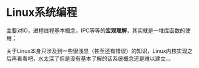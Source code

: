 # Linux系统编程

主要对IO，进程线程基本概念，IPC等等的**宏观理解**，其实就是一堆库函数的使用；

关于Linux本身只涉及到一些很浅显（甚至还有错误）的知识，Linux内核实现之后再看看吧，水太深了但是没有基本了解的话系统概念还是难以建立。。

